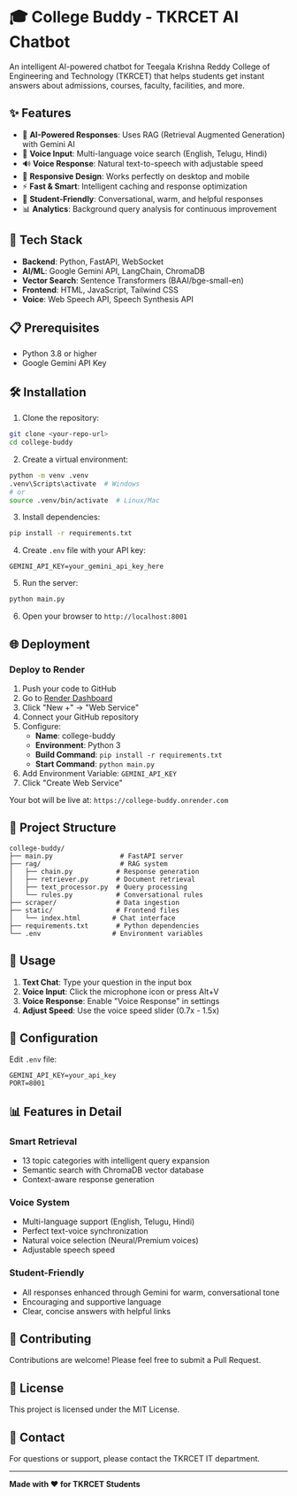 # 🎓 College Buddy - TKRCET AI Chatbot

An intelligent AI-powered chatbot for Teegala Krishna Reddy College of Engineering and Technology (TKRCET) that helps students get instant answers about admissions, courses, faculty, facilities, and more.

## ✨ Features

- 🤖 **AI-Powered Responses**: Uses RAG (Retrieval Augmented Generation) with Gemini AI
- 🎤 **Voice Input**: Multi-language voice search (English, Telugu, Hindi)
- 🔊 **Voice Response**: Natural text-to-speech with adjustable speed
- 📱 **Responsive Design**: Works perfectly on desktop and mobile
- ⚡ **Fast & Smart**: Intelligent caching and response optimization
- 🎯 **Student-Friendly**: Conversational, warm, and helpful responses
- 📊 **Analytics**: Background query analysis for continuous improvement

## 🚀 Tech Stack

- **Backend**: Python, FastAPI, WebSocket
- **AI/ML**: Google Gemini API, LangChain, ChromaDB
- **Vector Search**: Sentence Transformers (BAAI/bge-small-en)
- **Frontend**: HTML, JavaScript, Tailwind CSS
- **Voice**: Web Speech API, Speech Synthesis API

## 📋 Prerequisites

- Python 3.8 or higher
- Google Gemini API Key

## 🛠️ Installation

1. Clone the repository:
```bash
git clone <your-repo-url>
cd college-buddy
```

2. Create a virtual environment:
```bash
python -m venv .venv
.venv\Scripts\activate  # Windows
# or
source .venv/bin/activate  # Linux/Mac
```

3. Install dependencies:
```bash
pip install -r requirements.txt
```

4. Create `.env` file with your API key:
```env
GEMINI_API_KEY=your_gemini_api_key_here
```

5. Run the server:
```bash
python main.py
```

6. Open your browser to `http://localhost:8001`

## 🌐 Deployment

### Deploy to Render

1. Push your code to GitHub
2. Go to [Render Dashboard](https://dashboard.render.com/)
3. Click "New +" → "Web Service"
4. Connect your GitHub repository
5. Configure:
   - **Name**: college-buddy
   - **Environment**: Python 3
   - **Build Command**: `pip install -r requirements.txt`
   - **Start Command**: `python main.py`
6. Add Environment Variable: `GEMINI_API_KEY`
7. Click "Create Web Service"

Your bot will be live at: `https://college-buddy.onrender.com`

## 📁 Project Structure

```
college-buddy/
├── main.py                 # FastAPI server
├── rag/                    # RAG system
│   ├── chain.py           # Response generation
│   ├── retriever.py       # Document retrieval
│   ├── text_processor.py  # Query processing
│   └── rules.py           # Conversational rules
├── scraper/               # Data ingestion
├── static/                # Frontend files
│   └── index.html        # Chat interface
├── requirements.txt       # Python dependencies
└── .env                  # Environment variables
```

## 🎯 Usage

1. **Text Chat**: Type your question in the input box
2. **Voice Input**: Click the microphone icon or press Alt+V
3. **Voice Response**: Enable "Voice Response" in settings
4. **Adjust Speed**: Use the voice speed slider (0.7x - 1.5x)

## 🔧 Configuration

Edit `.env` file:
```env
GEMINI_API_KEY=your_api_key
PORT=8001
```

## 📊 Features in Detail

### Smart Retrieval
- 13 topic categories with intelligent query expansion
- Semantic search with ChromaDB vector database
- Context-aware response generation

### Voice System
- Multi-language support (English, Telugu, Hindi)
- Perfect text-voice synchronization
- Natural voice selection (Neural/Premium voices)
- Adjustable speech speed

### Student-Friendly
- All responses enhanced through Gemini for warm, conversational tone
- Encouraging and supportive language
- Clear, concise answers with helpful links

## 🤝 Contributing

Contributions are welcome! Please feel free to submit a Pull Request.

## 📝 License

This project is licensed under the MIT License.

## 👥 Contact

For questions or support, please contact the TKRCET IT department.

---

**Made with ❤️ for TKRCET Students**

